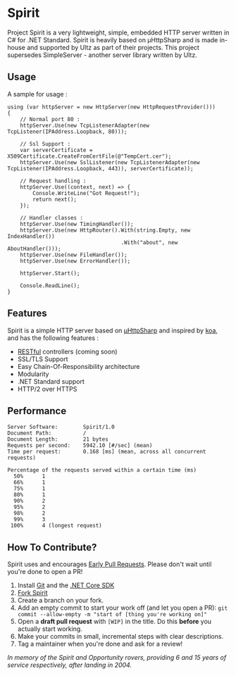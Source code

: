 ﻿# Spirit

Project Spirit is a very lightweight, simple, embedded HTTP server written in C# for .NET Standard. Spirit is heavily
based on µHttpSharp and is made in-house and supported by Ultz as part of their projects. This project supersedes
SimpleServer - another server library written by Ultz.

## Usage

A sample for usage : 

	using (var httpServer = new HttpServer(new HttpRequestProvider()))
	{
		// Normal port 80 :
		httpServer.Use(new TcpListenerAdapter(new TcpListener(IPAddress.Loopback, 80)));
        
		// Ssl Support :
		var serverCertificate = X509Certificate.CreateFromCertFile(@"TempCert.cer");
		httpServer.Use(new SslListener(new TcpListenerAdapter(new TcpListener(IPAddress.Loopback, 443)), serverCertificate));

		// Request handling : 
		httpServer.Use((context, next) => {
			Console.WriteLine("Got Request!");
			return next();
		});

		// Handler classes : 
		httpServer.Use(new TimingHandler());
		httpServer.Use(new HttpRouter().With(string.Empty, new IndexHandler())
										.With("about", new AboutHandler()));
		httpServer.Use(new FileHandler());
		httpServer.Use(new ErrorHandler());
		
		httpServer.Start();
		
		Console.ReadLine();
	}
	

## Features

Spirit is a simple HTTP server based on [µHttpSharp](https://github.com/bonesoul/uhttpsharp) and inspired by
[koa](http://koajs.com), and has the following features :

* [RESTful](http://en.wikipedia.org/wiki/Representational_state_transfer) controllers (coming soon)
* SSL/TLS Support
* Easy Chain-Of-Responsibility architecture
* Modularity
* .NET Standard support
* HTTP/2 over HTTPS

## Performance

```
Server Software:        Spirit/1.0
Document Path:          /
Document Length:        21 bytes
Requests per second:    5942.10 [#/sec] (mean)
Time per request:       0.168 [ms] (mean, across all concurrent requests)

Percentage of the requests served within a certain time (ms)
  50%      1
  66%      1
  75%      1
  80%      1
  90%      2
  95%      2
  98%      2
  99%      3
 100%      4 (longest request)
 ```

## How To Contribute?

Spirit uses and encourages [Early Pull Requests](https://medium.com/practical-blend/pull-request-first-f6bb667a9b6). Please don't wait until you're done to open a PR!

1. Install [Git](https://git-scm.com/downloads) and the [.NET Core SDK](https://www.microsoft.com/net/download)
2. [Fork Spirit](https://github.com/Ultz/Spirit/fork)
3. Create a branch on your fork.
4. Add an empty commit to start your work off (and let you open a PR): `git commit --allow-empty -m "start of [thing you're working on]"`
5. Open a **draft pull request** with `[WIP]` in the title. Do this **before** you actually start working.
6. Make your commits in small, incremental steps with clear descriptions.
7. Tag a maintainer when you're done and ask for a review!

*In memory of the Spirit and Opportunity rovers, providing 6 and 15 years of service respectively, after landing in
2004.*
